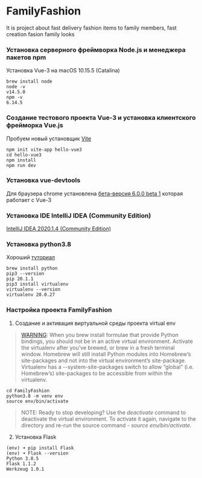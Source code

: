 # FamilyFashion

It is project about fast delivery fashion items to family members, fast creation fasion family looks

### Установка серверного фреймворка Node.js и менеджера пакетов npm
Установка Vue-3 на macOS 10.15.5 (Catalina)

```
brew install node
node -v
v14.5.0
npm -v
6.14.5
```

### Создание тестового проекта Vue-3 и установка клиентского фрейморка Vue.js

Пробуем новый установщик [Vite](https://www.npmjs.com/package/vite)
```
npm init vite-app hello-vue3
cd hello-vue3
npm install
npm run dev
```

### Установка vue-devtools
Для браузера chrome установлена [бета-версия 6.0.0 beta 1](https://chrome.google.com/webstore/detail/vuejs-devtools/ljjemllljcmogpfapbkkighbhhppjdbg) которая работает с Vue-3

### Установка IDE IntelliJ IDEA (Community Edition)
[IntelliJ IDEA 2020.1.4 (Community Edition)](https://www.jetbrains.com/idea/download/)

### Установка python3.8
Хороший [туториал](https://sourabhbajaj.com/mac-setup/Python/)
```
brew install python
pip3 --version
pip 20.1.1
pip3 install virtualenv
virtualenv --version
virtualenv 20.0.27
```

### Настройка проекта FamilyFashion
1. Создание и активация виртуальной среды проекта virtual env
> [WARNING](https://docs.brew.sh/Homebrew-and-Python): When you brew install formulae that provide Python bindings, you should not be in an active virtual environment.
> Activate the virtualenv after you’ve brewed, or brew in a fresh terminal window. Homebrew will still install Python modules into Homebrew’s site-packages and not into the virtual environment’s site-package.
> Virtualenv has a --system-site-packages switch to allow “global” (i.e. Homebrew’s) site-packages to be accessible from within the virtualenv.

```
cd FamilyFashion
python3.8 -m venv env
source env/bin/activate
```
> NOTE: Ready to stop developing? Use the *deactivate* command to deactivate the virtual environment. To activate it again, navigate to the directory and re-run the source command - *source env/bin/activate*.

2. Установка Flask
```
(env) ➜ pip install Flask
(env) ➜ Flask --version
Python 3.8.5
Flask 1.1.2
Werkzeug 1.0.1
```
